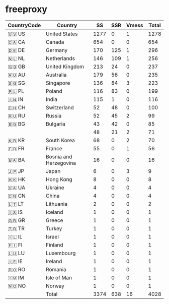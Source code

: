 # freeproxy

|CountryCode|Country|SS|SSR|Vmess|Total|
|  ----  | ----  |  ----  | ----  |  ----  | ----  |
|🇺🇸 US|United States|1277|0|1|1278|
|🇨🇦 CA|Canada|654|0|0|654|
|🇩🇪 DE|Germany|170|125|1|296|
|🇳🇱 NL|Netherlands|146|109|1|256|
|🇬🇧 GB|United Kingdom|213|24|0|237|
|🇦🇺 AU|Australia|179|56|0|235|
|🇸🇬 SG|Singapore|136|84|3|223|
|🇵🇱 PL|Poland|116|83|0|199|
|🇮🇳 IN|India|115|1|0|116|
|🇨🇭 CH|Switzerland|52|48|0|100|
|🇷🇺 RU|Russia|52|45|2|99|
|🇧🇬 BG|Bulgaria|43|42|0|85|
| ||48|21|2|71|
|🇰🇷 KR|South Korea|68|0|2|70|
|🇫🇷 FR|France|55|0|1|56|
|🇧🇦 BA|Bosnia and Herzegovina|16|0|0|16|
|🇯🇵 JP|Japan|6|0|3|9|
|🇭🇰 HK|Hong Kong|8|0|0|8|
|🇺🇦 UA|Ukraine|4|0|0|4|
|🇨🇳 CN|China|4|0|0|4|
|🇱🇹 LT|Lithuania|2|0|0|2|
|🇮🇸 IS|Iceland|1|0|0|1|
|🇬🇷 GR|Greece|1|0|0|1|
|🇹🇷 TR|Turkey|1|0|0|1|
|🇮🇱 IL|Israel|1|0|0|1|
|🇫🇮 FI|Finland|1|0|0|1|
|🇱🇺 LU|Luxembourg|1|0|0|1|
|🇮🇪 IE|Ireland|1|0|0|1|
|🇷🇴 RO|Romania|1|0|0|1|
|🇮🇲 IM|Isle of Man|1|0|0|1|
|🇳🇴 NO|Norway|1|0|0|1|
||Total|3374|638|16|4028|
